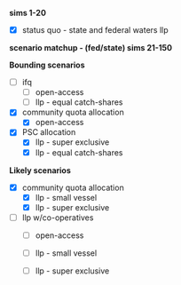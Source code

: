 **sims 1-20**
- [x] status quo - state and federal waters llp

**scenario matchup - (fed/state) sims 21-150**

**Bounding scenarios**  
- [ ] ifq
    - [ ] open-access
    - [ ] llp - equal catch-shares
- [x] community quota allocation
    - [x] open-access  
- [x] PSC allocation  
    - [x] llp - super exclusive  
    - [x] llp - equal catch-shares      
    
**Likely scenarios**  
- [x] community quota allocation
    - [x] llp - small vessel  
    - [x] llp - super exclusive 
- [ ] llp w/co-operatives
    - [ ] open-access
    - [ ] llp - small vessel  
    - [ ] llp - super exclusive 

